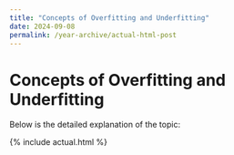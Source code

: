 ```yaml
---
title: "Concepts of Overfitting and Underfitting"
date: 2024-09-08
permalink: /year-archive/actual-html-post
---
```


# **Concepts of Overfitting and Underfitting**

Below is the detailed explanation of the topic:

{% include actual.html %}

